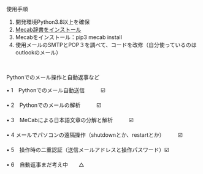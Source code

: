 使用手順

1. 開発環境Python3.8以上を確保
2. [Mecab辞書をインストール](https://github.com/ikegami-yukino/mecab/releases)
3. Mecabをインストール：pip3 mecab install
4. 使用メールのSMTPとPOP３を調べて、コードを改修（自分使っているのはoutlookのメール）

<br/>

Pythonでのメール操作と自動返事など

• 1　Pythonでのメール自動送信　　　☑️

• 2　Pythonでのメールの解析　　　☑️ 
 
• 3　MeCabによる日本語文章の分解と解析　　　☑️

• 4   メールでパソコンの遠隔操作（shutdownとか、restartとか）　　　☑️
 
• 5　操作時の二重認証（送信メールアドレスと操作パスワード）☑️
 
• 6　自動返事まだ考え中　　△　
